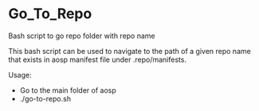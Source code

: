 # Go_To_Repo
Bash script to go repo folder with repo name

This bash script can be used to navigate to the path of a given repo name that exists in aosp manifest file under .repo/manifests.

Usage:
* Go to the main folder of aosp
* ./go-to-repo.sh <repo name>
